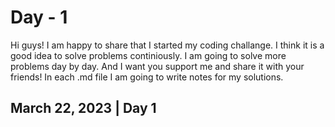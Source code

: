 # Day - 1

<p>Hi guys! I am happy to share that I started my coding challange. I think it is a good idea to solve problems continiously. I am going to solve more problems day by day. And I want you support me and share it with your friends! In each .md file I am going to write notes for my solutions.<p>

## March 22, 2023 | Day 1
